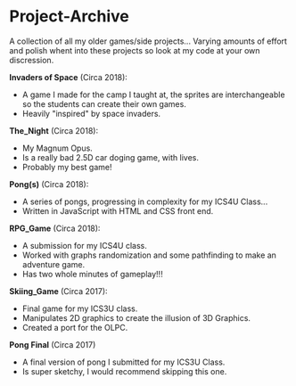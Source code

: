 # Project-Archive
A collection of all my older games/side projects... Varying amounts of effort and polish whent into these projects so look at my code at your own discression.

**Invaders of Space** (Circa 2018):
- A game I made for the camp I taught at, the sprites are interchangeable so the students can create their own games.
- Heavily "inspired" by space invaders.

**The_Night** (Circa 2018):
- My Magnum Opus.
- Is a really bad 2.5D car doging game, with lives.
- Probably my best game!

**Pong(s)** (Circa 2018):
- A series of pongs, progressing in complexity for my ICS4U Class...
- Written in JavaScript with HTML and CSS front end.

**RPG_Game** (Circa 2018):
- A submission for my ICS4U class.
- Worked with graphs randomization and some pathfinding to make an adventure game.
- Has two whole minutes of gameplay!!!

**Skiing_Game** (Circa 2017):
- Final game for my ICS3U class.
- Manipulates 2D graphics to create the illusion of 3D Graphics.
- Created a port for the OLPC.

**Pong Final** (Circa 2017)
- A final version of pong I submitted for my ICS3U Class.
- Is super sketchy, I would recommend skipping this one.


